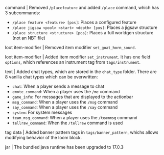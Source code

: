 command | Removed `/placefeature` and added `/place` command, which has 3 subcommands:
* `/place feature <feature> [pos]`: Places a configured feature
* `/place jigsaw <pool> <start> <depth> [pos]`: Places a jigsaw structure
* `/place structure <structure> [pos]`: Places a full worldgen structure (not an NBT file)

loot item-modifier | Removed item modifier `set_goat_horn_sound`.

loot item-modifier | Added item modifier `set_instrument`. It has one field `options`, which references an instrument tag from `tags/instrument`.

text | Added chat types, which are stored in the `chat_type` folder. There are 8 vanilla chat types which can be overwritten:
* `chat`: When a player sends a message to chat
* `emote_command`: When a player uses the `/me` command
* `game_info`: For messages that are displayed to the actionbar
* `msg_command`: When a player uses the `/msg` command
* `say_command`: When a player uses the `/say` command
* `system`: For system messages
* `team_msg_command`: When a player uses the `/teammsg` command
* `tellraw_command`: When the `/tellraw` command is used

tag data | Added banner pattern tags in `tags/banner_pattern`, whichs allows modifying behavior of the loom block.

jar | The bundled java runtime has been upgraded to 17.0.3

